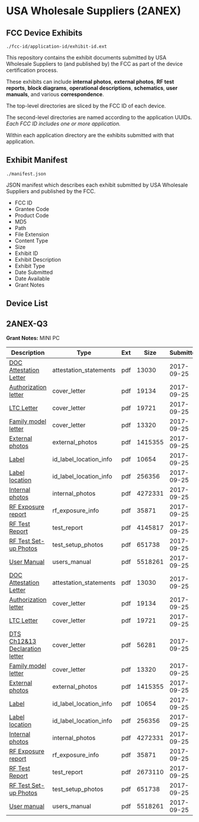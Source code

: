 # USA Wholesale Suppliers (2ANEX)
## FCC Device Exhibits

```
./fcc-id/application-id/exhibit-id.ext
```

This repository contains the exhibit documents submitted by USA Wholesale Suppliers to (and published by) the FCC as part of the device certification process.

These exhibits can include **internal photos**, **external photos**, **RF test reports**, **block diagrams**, **operational descriptions**, **schematics**, **user manuals**, and various **correspondence**.

The top-level directories are sliced by the FCC ID of each device.

The second-level directories are named according to the application UUIDs. *Each FCC ID includes one or more application.*

Within each application directory are the exhibits submitted with that application. 

## Exhibit Manifest

```
./manifest.json
```

JSON manifest which describes each exhibit submitted by USA Wholesale Suppliers and published by the FCC.

- FCC ID
- Grantee Code
- Product Code
- MD5
- Path
- File Extension
- Content Type
- Size
- Exhibit ID
- Exhibit Description
- Exhibit Type
- Date Submitted
- Date Available
- Grant Notes

## Device List
## 2ANEX-Q3
**Grant Notes:** MINI PC

| Description | Type | Ext | Size | Submitted | Available |
| ----------- | ---- | --- | ---- | --------- | --------- |
| [DOC Attestation Letter](2ANEX-Q3/84ed48fc38262eee1a6c3c08192f54c2/3577276.pdf) | attestation_statements | pdf | 13030 | 2017-09-25 | 2017-09-25 |
| [Authorization letter](2ANEX-Q3/84ed48fc38262eee1a6c3c08192f54c2/3577286.pdf) | cover_letter | pdf | 19134 | 2017-09-25 | 2017-09-25 |
| [LTC Letter](2ANEX-Q3/84ed48fc38262eee1a6c3c08192f54c2/3577297.pdf) | cover_letter | pdf | 19721 | 2017-09-25 | 2017-09-25 |
| [Family model letter](2ANEX-Q3/84ed48fc38262eee1a6c3c08192f54c2/3577306.pdf) | cover_letter | pdf | 13320 | 2017-09-25 | 2017-09-25 |
| [External photos](2ANEX-Q3/84ed48fc38262eee1a6c3c08192f54c2/3577343.pdf) | external_photos | pdf | 1415355 | 2017-09-25 | 2017-09-25 |
| [Label](2ANEX-Q3/84ed48fc38262eee1a6c3c08192f54c2/3577337.pdf) | id_label_location_info | pdf | 10654 | 2017-09-25 | 2017-09-25 |
| [Label location](2ANEX-Q3/84ed48fc38262eee1a6c3c08192f54c2/3577345.pdf) | id_label_location_info | pdf | 256356 | 2017-09-25 | 2017-09-25 |
| [Internal photos](2ANEX-Q3/84ed48fc38262eee1a6c3c08192f54c2/3577353.pdf) | internal_photos | pdf | 4272331 | 2017-09-25 | 2017-09-25 |
| [RF Exposure report](2ANEX-Q3/84ed48fc38262eee1a6c3c08192f54c2/3577393.pdf) | rf_exposure_info | pdf | 35871 | 2017-09-25 | 2017-09-25 |
| [RF Test Report](2ANEX-Q3/84ed48fc38262eee1a6c3c08192f54c2/3577294.pdf) | test_report | pdf | 4145817 | 2017-09-25 | 2017-09-25 |
| [RF Test Set-up Photos](2ANEX-Q3/84ed48fc38262eee1a6c3c08192f54c2/3577317.pdf) | test_setup_photos | pdf | 651738 | 2017-09-25 | 2017-09-25 |
| [User Manual](2ANEX-Q3/84ed48fc38262eee1a6c3c08192f54c2/3577404.pdf) | users_manual | pdf | 5518261 | 2017-09-25 | 2017-09-25 |
| [DOC Attestation Letter](2ANEX-Q3/de3dfa7d3285aa9f9b6406fd1860f41c/3577276.pdf) | attestation_statements | pdf | 13030 | 2017-09-25 | 2017-09-25 |
| [Authorization letter](2ANEX-Q3/de3dfa7d3285aa9f9b6406fd1860f41c/3577286.pdf) | cover_letter | pdf | 19134 | 2017-09-25 | 2017-09-25 |
| [LTC Letter](2ANEX-Q3/de3dfa7d3285aa9f9b6406fd1860f41c/3577297.pdf) | cover_letter | pdf | 19721 | 2017-09-25 | 2017-09-25 |
| [DTS Ch12&13 Declaration letter](2ANEX-Q3/de3dfa7d3285aa9f9b6406fd1860f41c/3577321.pdf) | cover_letter | pdf | 56281 | 2017-09-25 | 2017-09-25 |
| [Family model letter](2ANEX-Q3/de3dfa7d3285aa9f9b6406fd1860f41c/3577306.pdf) | cover_letter | pdf | 13320 | 2017-09-25 | 2017-09-25 |
| [External photos](2ANEX-Q3/de3dfa7d3285aa9f9b6406fd1860f41c/3577343.pdf) | external_photos | pdf | 1415355 | 2017-09-25 | 2017-09-25 |
| [Label](2ANEX-Q3/de3dfa7d3285aa9f9b6406fd1860f41c/3577337.pdf) | id_label_location_info | pdf | 10654 | 2017-09-25 | 2017-09-25 |
| [Label location](2ANEX-Q3/de3dfa7d3285aa9f9b6406fd1860f41c/3577345.pdf) | id_label_location_info | pdf | 256356 | 2017-09-25 | 2017-09-25 |
| [Internal photos](2ANEX-Q3/de3dfa7d3285aa9f9b6406fd1860f41c/3577353.pdf) | internal_photos | pdf | 4272331 | 2017-09-25 | 2017-09-25 |
| [RF Exposure report](2ANEX-Q3/de3dfa7d3285aa9f9b6406fd1860f41c/3577393.pdf) | rf_exposure_info | pdf | 35871 | 2017-09-25 | 2017-09-25 |
| [RF Test Report](2ANEX-Q3/de3dfa7d3285aa9f9b6406fd1860f41c/3577295.pdf) | test_report | pdf | 2673110 | 2017-09-25 | 2017-09-25 |
| [RF Test Set-up Photos](2ANEX-Q3/de3dfa7d3285aa9f9b6406fd1860f41c/3577317.pdf) | test_setup_photos | pdf | 651738 | 2017-09-25 | 2017-09-25 |
| [User manual](2ANEX-Q3/de3dfa7d3285aa9f9b6406fd1860f41c/3577404.pdf) | users_manual | pdf | 5518261 | 2017-09-25 | 2017-09-25 |
